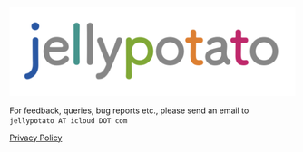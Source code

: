 ![Jelly Potato](jellypotatologodark.png)

For feedback, queries, bug reports etc., please send an email to `jellypotato AT icloud DOT com`

[Privacy Policy](privacypolicy.md)
